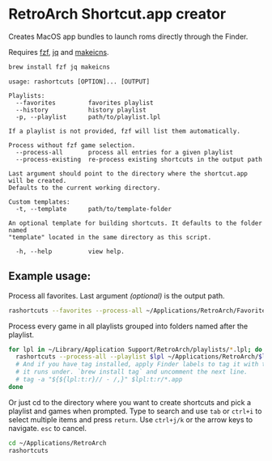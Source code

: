 # RetroArch Shortcut.app creator

Creates MacOS app bundles to launch roms directly through the Finder.

Requires [fzf](https://github.com/junegunn/fzf), [jq](https://jqlang.github.io/jq/) and [makeicns](http://www.amnoid.de/icns/makeicns.html).

```sh
brew install fzf jq makeicns
```

```
usage: rashortcuts [OPTION]... [OUTPUT]

Playlists:
  --favorites         favorites playlist
  --history           history playlist
  -p, --playlist      path/to/playlist.lpl

If a playlist is not provided, fzf will list them automatically.

Process without fzf game selection.
  --process-all       process all entries for a given playlist
  --process-existing  re-process existing shortcuts in the output path

Last argument should point to the directory where the shortcut.app will be created.
Defaults to the current working directory.

Custom templates:
  -t, --template      path/to/template-folder

An optional template for building shortcuts. It defaults to the folder named
"template" located in the same directory as this script.

  -h, --help          view help.

```

## Example usage:

Process all favorites. Last argument *(optional)* is the output path.

```sh
rashortcuts --favorites --process-all ~/Applications/RetroArch/Favorites
```

Process every game in all playlists grouped into folders named after the playlist.

```sh
for lpl in ~/Library/Application Support/RetroArch/playlists/*.lpl; do
  rashortcuts --process-all --playlist $lpl ~/Applications/RetroArch/$lpl:t:r
  # And if you have tag installed, apply Finder labels to tag it with the system
  # it runs under. `brew install tag` and uncomment the next line.
  # tag -a "${${lpl:t:r}// - /,}" $lpl:t:r/*.app
done
```

Or just cd to the directory where you want to create shortcuts and pick a playlist and games when prompted. Type to search and use `tab` or `ctrl+i` to select multiple items and press `return`. Use `ctrl+j/k` or the arrow keys to navigate. `esc` to cancel.

```sh
cd ~/Applications/RetroArch
rashortcuts
```
